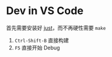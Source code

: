 <!-- -----------------------------------------------------------
 ! SPDX-License-Identifier: GFDL-1.3-or-later
 ! -------------------------------------------------------------
 ! Doc Type      : Markdown
 ! Doc Name      : (for VS Code users) README.md
 ! Doc Authors   : 曾奥然 <ccmywish@qq.com>
 ! Contributors  : Nul None <nul@none.org>
 !               |
 ! Created On    : <2025-06-18>
 ! Last Modified : <2025-06-20>
 ! ---------------------------------------------------------- -->

# Dev in VS Code

首先需要安装好 [just](https://github.com/casey/just)，而不再硬性需要 `make`

1. `Ctrl-Shift-B` 直接构建
2. `F5` 直接开始 Debug
